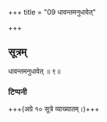 +++
title = "09 धावन्तमनुधावेत्"

+++
## सूत्रम्
धावन्तमनुधावेत् ॥ ९॥  
### टिप्पनी
+++(अग्रे १० सूत्रे व्याख्यातम्।)+++
